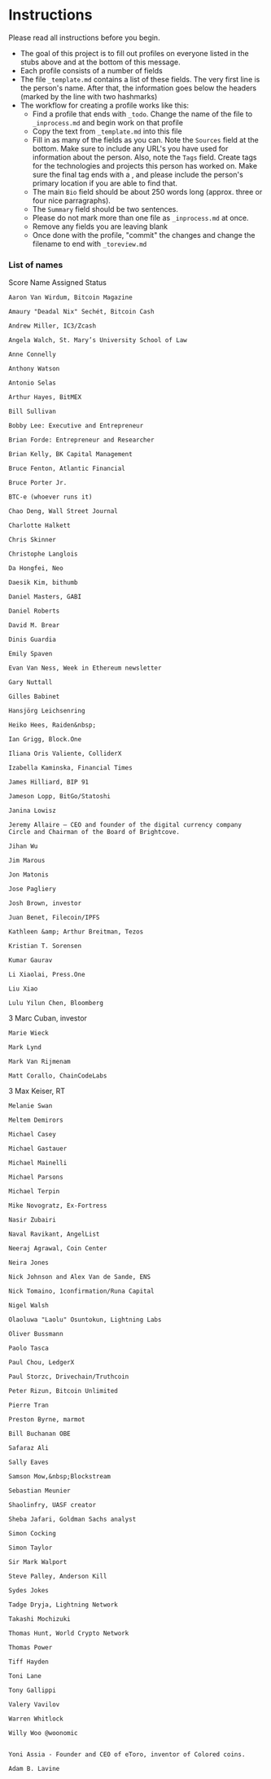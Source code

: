 # Instructions

Please read all instructions before you begin.

* The goal of this project is to fill out profiles on everyone listed in the stubs above and at the bottom of this message.
* Each profile consists of a number of fields 
* The file `_template.md` contains a list of these fields. The very first line is the person's name. After that, the information goes below the headers (marked by the line with two hashmarks) 
* The workflow for creating a profile works like this:
	* Find a profile that ends with `_todo`. Change the name of the file to `_inprocess.md` and begin work on that profile
	* Copy the text from `_template.md` into this file
	* Fill in as many of the fields as you can. Note the `Sources` field at the bottom. Make sure to include any URL's you have used for information about the person. Also, note the `Tags` field. Create tags for the technologies and projects this person has worked on. Make sure the final tag ends with a , and please include the person's primary location if you are able to find that.
	* The main `Bio` field should be about 250 words long (approx. three or four nice parragraphs).
	* The `Summary` field should be two sentences. 
	* Please do not mark more than one file as `_inprocess.md` at once.
	* Remove any fields you are leaving blank
	* Once done with the profile, "commit" the changes and change the filename to end with `_toreview.md`



### List of names

Score	Name	Assigned	Status

	Aaron Van Wirdum, Bitcoin Magazine			
	
	Amaury "Deadal Nix" Sechét, Bitcoin Cash		
	
	Andrew Miller, IC3/Zcash		
	
	Angela Walch, St. Mary’s University School of Law		
	
	Anne Connelly		
	
	Anthony Watson		
	
	Antonio Selas		
	
	Arthur Hayes, BitMEX		
	
	Bill Sullivan		
	
	Bobby Lee: Executive and Entrepreneur		
	
	Brian Forde: Entrepreneur and Researcher		
	
	Brian Kelly, BK Capital Management		

	Bruce Fenton, Atlantic Financial		
	
	Bruce Porter Jr.		
	
	BTC-e (whoever runs it)		
	
	Chao Deng, Wall Street Journal		

	Charlotte Halkett		

	Chris Skinner		

	Christophe Langlois		

	Da Hongfei, Neo		
	
	Daesik Kim, bithumb		

	Daniel Masters, GABI		
	
	Daniel Roberts		

	David M. Brear		

	Dinis Guardia		

	Emily Spaven		

	Evan Van Ness, Week in Ethereum newsletter		

	Gary Nuttall
	
	Gilles Babinet		

	Hansjörg Leichsenring		
	
	Heiko Hees, Raiden&nbsp;		
	
	Ian Grigg, Block.One		
	
	Iliana Oris Valiente, ColliderX		

	Izabella Kaminska, Financial Times
	
	James Hilliard, BIP 91		
	
	Jameson Lopp, BitGo/Statoshi		
	
	Janina Lowisz		

	Jeremy Allaire – CEO and founder of the digital currency company Circle and Chairman of the Board of Brightcove.	
	
	Jihan Wu		
	
	Jim Marous		

	Jon Matonis		

	Jose Pagliery		

	Josh Brown, investor
	
	Juan Benet, Filecoin/IPFS		

	Kathleen &amp; Arthur Breitman, Tezos		

	Kristian T. Sorensen		
	
	Kumar Gaurav		

	Li Xiaolai, Press.One		

	Liu Xiao		

	Lulu Yilun Chen, Bloomberg		

3	Marc Cuban, investor		
	
	Marie Wieck		

	Mark Lynd		
	
	Mark Van Rijmenam		
	
	Matt Corallo, ChainCodeLabs		
	
3	Max Keiser, RT		
	
	Melanie Swan		
	
	Meltem Demirors		
	
	Michael Casey		
	
	Michael Gastauer		

	Michael Mainelli		
	
	Michael Parsons		
	
	Michael Terpin	
	
	Mike Novogratz, Ex-Fortress		
	
	Nasir Zubairi		

	Naval Ravikant, AngelList		
	
	Neeraj Agrawal, Coin Center		

	Neira Jones		

	Nick Johnson and Alex Van de Sande, ENS		

	Nick Tomaino, 1confirmation/Runa Capital		
	
	Nigel Walsh		

	Olaoluwa "Laolu" Osuntokun, Lightning Labs		
	
	Oliver Bussmann		
	
	Paolo Tasca		

	Paul Chou, LedgerX		
	
	Paul Storzc, Drivechain/Truthcoin		

	Peter Rizun, Bitcoin Unlimited		
	
	Pierre Tran		

	Preston Byrne, marmot		

	Bill Buchanan OBE		

	Safaraz Ali		
	
	Sally Eaves		
	
	Samson Mow,&nbsp;Blockstream		

	Sebastian Meunier		
	
	Shaolinfry, UASF creator		
	
	Sheba Jafari, Goldman Sachs analyst		
	
	Simon Cocking		
	
	Simon Taylor		
	
	Sir Mark Walport		

	Steve Palley, Anderson Kill		

	Sydes Jokes		
	
	Tadge Dryja, Lightning Network		
	
	Takashi Mochizuki		

	Thomas Hunt, World Crypto Network		
	
	Thomas Power		
	
	Tiff Hayden		

	Toni Lane		
	
	Tony Gallippi		

	Valery Vavilov		

	Warren Whitlock		

	Willy Woo @woonomic		
	
	
	Yoni Assia - Founder and CEO of eToro, inventor of Colored coins.		

	Adam B. Lavine
